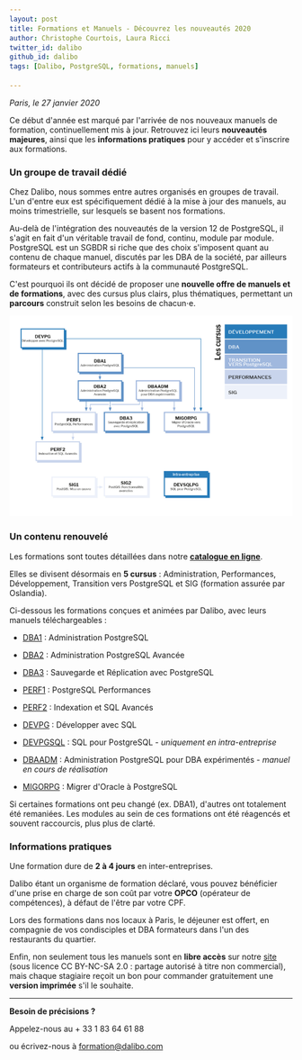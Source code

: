 ```yaml
---
layout: post
title: Formations et Manuels - Découvrez les nouveautés 2020
author: Christophe Courtois, Laura Ricci
twitter_id: dalibo
github_id: dalibo
tags: [Dalibo, PostgreSQL, formations, manuels]

---
```

*Paris, le 27 janvier 2020* 

Ce début d'année est marqué par l'arrivée de nos nouveaux manuels de formation, continuellement mis à jour.
Retrouvez ici leurs **nouveautés majeures**, ainsi que les **informations pratiques** pour y accéder et s'inscrire 
aux formations.

<!--MORE-->

### Un groupe de travail dédié

Chez Dalibo, nous sommes entre autres organisés en groupes de travail. L'un d'entre eux est spécifiquement dédié à la mise
à jour des manuels, au moins trimestrielle, sur lesquels se basent nos formations.

Au-delà de l'intégration des nouveautés de la version 12 de PostgreSQL, il s'agit en fait d'un véritable travail de fond,
continu, module par module.
PostgreSQL est un SGBDR si riche que des choix s'imposent quant au contenu de chaque manuel, discutés par les DBA de la société, par ailleurs formateurs et contributeurs actifs à la communauté PostgreSQL.

C'est pourquoi ils ont décidé de proposer une **nouvelle offre de manuels et de formations**, avec des cursus plus clairs, plus thématiques, permettant un **parcours** construit selon les besoins de chacun⋅e.

![schema_formations](https://raw.githubusercontent.com/dalibo/blog/gh-pages/img/2020_schema_formations.png)


### Un contenu renouvelé

Les formations sont toutes détaillées dans notre **[catalogue en ligne](https://dali.bo/catalogue-formations)**. 

Elles se divisent désormais en **5 cursus** : Administration, Performances, Développement, Transition vers PostgreSQL et SIG (formation assurée par Oslandia).

Ci-dessous les formations conçues et animées par Dalibo, avec leurs manuels téléchargeables :

  * [DBA1](https://dali.bo/dba1_pdf) : Administration PostgreSQL
    
  * [DBA2](https://dali.bo/dba2_pdf) : Administration PostgreSQL Avancée
    
  * [DBA3](https://dali.bo/dba3_pdf) : Sauvegarde et Réplication avec PostgreSQL
    
  * [PERF1](https://dali.bo/perf1_pdf) : PostgreSQL Performances
    
  * [PERF2](https://dali.bo/perf2_pdf) : Indexation et SQL Avancés
    
  * [DEVPG](https://dali.bo/devpg_pdf) : Développer avec SQL
    
  * [DEVPGSQL](https://dali.bo/devpgsql_pdf) : SQL pour PostgreSQL - *uniquement en intra-entreprise*
    
  * [DBAADM](https://dali.bo/fiche-dbaadm) : Administration PostgreSQL pour DBA expérimentés - *manuel en cours de réalisation*
    
  * [MIGORPG](https://dali.bo/migorpg_pdf) : Migrer d'Oracle à PostgreSQL
  
Si certaines formations ont peu changé (ex. DBA1), d'autres ont totalement été remaniées.
Les modules au sein de ces formations ont été réagencés et souvent raccourcis, plus plus de clarté.


### Informations pratiques

Une formation dure de **2 à 4 jours** en inter-entreprises.

Dalibo étant un organisme de formation déclaré, vous pouvez bénéficier d'une prise en charge de son coût par votre **OPCO** (opérateur de compétences), à défaut de l'être par votre CPF.

Lors des formations dans nos locaux à Paris, le déjeuner est offert, en compagnie de vos condisciples et DBA formateurs dans
l'un des restaurants du quartier.

Enfin, non seulement tous les manuels sont en **libre accès** sur notre [site](https://www.dalibo.com/formations) (sous licence CC BY-NC-SA 2.0 : partage autorisé à titre non commercial), mais chaque stagiaire reçoit un bon pour commander gratuitement une **version imprimée** s'il le souhaite.

--------------------------------------

**Besoin de précisions ?**

Appelez-nous au + 33 1 83 64 61 88

ou écrivez-nous à [formation@dalibo.com](mailto:formation@dalibo.com)

  

